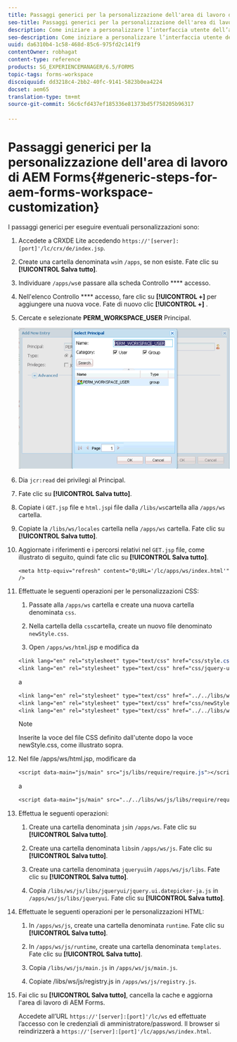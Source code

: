 ```yaml
---
title: Passaggi generici per la personalizzazione dell'area di lavoro di AEM Forms
seo-title: Passaggi generici per la personalizzazione dell'area di lavoro di AEM Forms
description: Come iniziare a personalizzare l’interfaccia utente dell’area di lavoro Moduli AEM.
seo-description: Come iniziare a personalizzare l’interfaccia utente dell’area di lavoro Moduli AEM.
uuid: da6310b4-1c58-468d-85c6-975fd2c141f9
contentOwner: robhagat
content-type: reference
products: SG_EXPERIENCEMANAGER/6.5/FORMS
topic-tags: forms-workspace
discoiquuid: dd3218c4-2bb2-40fc-9141-5823b0ea4224
docset: aem65
translation-type: tm+mt
source-git-commit: 56c6cfd437ef185336e81373bd5f758205b96317

---
```



# Passaggi generici per la personalizzazione dell&#39;area di lavoro di AEM Forms{#generic-steps-for-aem-forms-workspace-customization}

I passaggi generici per eseguire eventuali personalizzazioni sono:

1. Accedete a CRXDE Lite accedendo `https://'[server]:[port]'/lc/crx/de/index.jsp`.
1. Create una cartella denominata `ws`in `/apps`, se non esiste. Fate clic su **[!UICONTROL Salva tutto]**.
1. Individuare `/apps/ws`e passare alla scheda Controllo **** accesso.
1. Nell&#39;elenco Controllo **** accesso, fare clic su **[!UICONTROL +]** per aggiungere una nuova voce. Fate di nuovo clic **[!UICONTROL +]** .
1. Cercate e selezionate **PERM_WORKSPACE_USER** Principal.

   ![Selezionate l&#39;entità PERM_WORKSPACE_USER come parte dei passaggi generici per personalizzare l&#39;area di lavoro HTML](assets/perm_workspace_user.png)

1. Dia `jcr:read` dei privilegi al Principal.
1. Fate clic su **[!UICONTROL Salva tutto]**.
1. Copiate i `GET.jsp` file e `html.jsp`i file dalla `/libs/ws`cartella alla `/apps/ws` cartella.
1. Copiate la `/libs/ws/locales` cartella nella `/apps/ws` cartella. Fate clic su **[!UICONTROL Salva tutto]**.
1. Aggiornate i riferimenti e i percorsi relativi nel `GET.jsp` file, come illustrato di seguito, quindi fate clic su **[!UICONTROL Salva tutto]**.

   ```
   <meta http-equiv="refresh" content="0;URL='/lc/apps/ws/index.html'" />
   ```

1. Effettuate le seguenti operazioni per le personalizzazioni CSS:

   1. Passate alla `/apps/ws` cartella e create una nuova cartella denominata `css`.

   1. Nella cartella della `css`cartella, create un nuovo file denominato `newStyle.css`.

   1. Open `/apps/ws/html`.jsp e modifica da

   ```css
   <link lang="en" rel="stylesheet" type="text/css" href="css/style.css" />
   <link lang="en" rel="stylesheet" type="text/css" href="css/jquery-ui.css"/>
   ```

   a

   ```css
   <link lang="en" rel="stylesheet" type="text/css" href="../../libs/ws/css/style.css" />
   <link lang="en" rel="stylesheet" type="text/css" href="css/newStyle.css" />
   <link lang="en" rel="stylesheet" type="text/css" href="../../libs/ws/css/jquery-ui.css"/>
   ```

   >[!NOTE]
   >
   >Inserite la voce del file CSS definito dall&#39;utente dopo la voce newStyle.css, come illustrato sopra.

1. Nel file /apps/ws/html.jsp, modificare da

   ```css
   <script data-main="js/main" src="js/libs/require/require.js"></script>
   ```

   a

   ```css
   <script data-main="js/main" src="../../libs/ws/js/libs/require/require.js"></script>
   ```

1. Effettua le seguenti operazioni:

   1. Create una cartella denominata `js`in `/apps/ws`. Fate clic su **[!UICONTROL Salva tutto]**.

   1. Create una cartella denominata `libs`in `/apps/ws/js`. Fate clic su **[!UICONTROL Salva tutto]**.

   1. Create una cartella denominata `jqueryui`in `/apps/ws/js/libs`. Fate clic su **[!UICONTROL Salva tutto]**.

   1. Copia `/libs/ws/js/libs/jqueryui/jquery.ui.datepicker-ja.js` in `/apps/ws/js/libs/jqueryui`. Fate clic su **[!UICONTROL Salva tutto]**.

1. Effettuate le seguenti operazioni per le personalizzazioni HTML:

   1. In `/apps/ws/js`, create una cartella denominata `runtime`. Fate clic su **[!UICONTROL Salva tutto]**.

   1. In `/apps/ws/js/runtime`, create una cartella denominata `templates`. Fate clic su **[!UICONTROL Salva tutto]**.

   1. Copia `/libs/ws/js/main.js` in `/apps/ws/js/main.js`.

   1. Copiate /libs/ws/js/registry.js in `/apps/ws/js/registry.js`.

1. Fai clic su **[!UICONTROL Salva tutto]**, cancella la cache e aggiorna l&#39;area di lavoro di AEM Forms.

   Accedete all’URL `https://'[server]:[port]'/lc/ws` ed effettuate l’accesso con le credenziali di amministratore/password. Il browser si reindirizzerà a `https://'[server]:[port]'/lc/apps/ws/index.html`.
